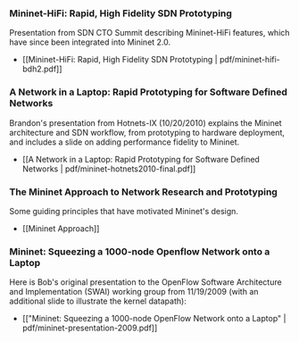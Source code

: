 
### Mininet-HiFi: Rapid, High Fidelity SDN Prototyping

Presentation from SDN CTO Summit describing Mininet-HiFi features, which have since been integrated into Mininet 2.0.

* [[Mininet-HiFi: Rapid, High Fidelity SDN Prototyping | pdf/mininet-hifi-bdh2.pdf]]

### A Network in a Laptop: Rapid Prototyping for Software Defined Networks

Brandon's presentation from Hotnets-IX (10/20/2010) explains the Mininet architecture and SDN workflow, from prototyping to hardware deployment, and includes a slide on adding performance fidelity to Mininet.

* [[A Network in a Laptop: Rapid Prototyping for Software Defined Networks | pdf/mininet-hotnets2010-final.pdf]]

### The Mininet Approach to Network Research and Prototyping

Some guiding principles that have motivated Mininet's design.

* [[Mininet Approach]]

### Mininet: Squeezing a 1000-node Openflow Network onto a Laptop

Here is Bob's original presentation to the OpenFlow Software Architecture and Implementation (SWAI) working group from 11/19/2009 (with an additional slide to illustrate the kernel datapath):

* [["Mininet: Squeezing a 1000-node OpenFlow Network onto a Laptop" | pdf/mininet-presentation-2009.pdf]]